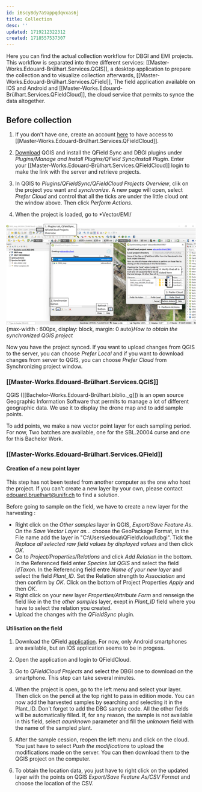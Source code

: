```yaml
---
id: i6scy8dy7a9appqdqvxas6j
title: Collection
desc: ''
updated: 1719212322312
created: 1718557537307
---
```

Here you can find the actual collection workflow for DBGI and EMI projects. This workflow is separated into three different services: [[Master-Works.Edouard-Brülhart.Services.QGIS]], a desktop application to prepare the collection and to visualize collection afterwards, [[Master-Works.Edouard-Brülhart.Services.QField]], The field application available on IOS and Android and [[Master-Works.Edouard-Brülhart.Services.QFieldCloud]], the cloud service that permits to synce the data altogether.

## Before collection

1) If you don't have one, create an account [here](https://emi-collection.unifr.ch/accounts/login/) to have access to [[Master-Works.Edouard-Brülhart.Services.QFieldCloud]].

2) [Download](https://qgis.org/fr/site/forusers/download.html) QGIS and install the QField Sync and DBGI plugins under *Plugins/Manage and Install Plugins/QField Sync/Install Plugin*. Enter your [[Master-Works.Edouard-Brülhart.Services.QFieldCloud]] login to make the link with the server and retrieve projects.

3) In QGIS to *Plugins/QFieldSync/QFieldCloud Projects Overview*, clik on the project you want and *synchronize*. A new page will open, select *Prefer Cloud* and control that all the ticks are under the little cloud ont the window above. Then click *Perform Actions*.

4) When the project is loaded, go to *Vector/EMI/

![Build settings orthomosaic](assets/images/QGIS_synchronisation.png){max-width : 600px, display: block, margin: 0 auto}*How to obtain the synchronized QGIS project*

Now you have the project synced. If you want to upload changes from QGIS to the server, you can choose *Prefer Local* and if you want to download changes from server to QGIS, you can choose *Prefer Cloud* from Synchronizing project window.




### [[Master-Works.Edouard-Brülhart.Services.QGIS]]

QGIS ([[Bachelor-Works.Edouard-Brülhart.biblio._g]]) is an open source Geographic Information Software that permits to manage a lot of different geographic data. We use it to display the drone map and to add sample points.

To add points, we make a new vector point layer for each sampling period. For now, Two batches are available, one for the SBL.20004 curse and one for this Bachelor Work.

### [[Master-Works.Edouard-Brülhart.Services.QField]]

#### Creation of a new point layer 

This step has not been tested from another computer as the one who host the project. If you can't create a new layer by your own, please contact edouard.bruelhart@unifr.ch to find a solution.

Before going to sample on the field, we have to create a new layer for the harvesting :

- Right click on the *Other samples* layer in QGIS, *Export/Save Feature As*. On the *Save Vector Layer as...* choose the GeoPackage Format, in the File name add the layer in "C:\Users\edoua\QField\cloud\dbgi". Tick the *Replace all selected raw field values by displayed values* and then click *OK*.
- Go to *Project/Properties/Relations* and click *Add Relation* in the bottom. In the Referenced field enter *Species list QGIS* and select the field *idTaxon*. In the Referencing field entre *Name of your new layer* and select the field *Plant_ID*. Set the Relation strength to *Association* and then confirm by *OK*. Click on the bottom of Project Properties *Apply* and then *OK*.
- Right click on your new layer *Properties/Attribute Form* and renseign the field like in the the *other samples* layer, exept in *Plant_ID* field where you have to select the relation you created.
- Upload the changes with the *QFieldSync* plugin.

#### Utilisation on the field

1) Download the QField [application](https://play.google.com/store/apps/details?id=ch.opengis.qfield). For now, only Android smartphones are available, but an IOS application seems to be in progess.

2) Open the application and login to QFieldCloud.

3) Go to *QFieldCloud Projects* and select the DBGI one to download on the smartphone. This step can take several minutes.

4) When the project is open, go to the left menu and select your layer. Then click on the pencil at the top right to pass in edition mode. You can now add the harvested samples by searching and selecting it in the Plant_ID. Don't forget to add the DBG sample code. All the other fields will be automatically filled. If, for any reason, the sample is not available in this field, select *aaunknown* parameter and fill the *unknown* field with the name of the sampled plant.

5) After the sample cession, reopen the left menu and click on the cloud. You just have to select *Push the modifications* to upload the modifications made on the server. You can then download them to the QGIS project on the computer.

6) To obtain the location data, you just have to right click on the updated layer with the points on QGIS *Export/Save Feature As/CSV Format* and choose the location of the CSV.

